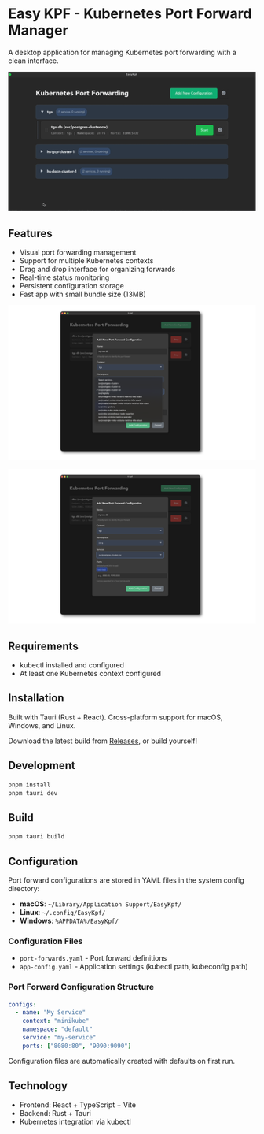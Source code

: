 # Easy KPF - Kubernetes Port Forward Manager

A desktop application for managing Kubernetes port forwarding with a clean interface.

![Main Interface](etc/images/out.gif)

## Features

- Visual port forwarding management
- Support for multiple Kubernetes contexts
- Drag and drop interface for organizing forwards
- Real-time status monitoring
- Persistent configuration storage
- Fast app with small bundle size (13MB)

![Configuration](etc/images/appstore_screenshots/two_1280x800.png)

![Port Forwards](etc/images/appstore_screenshots/three_1280x800.png)

## Requirements

- kubectl installed and configured
- At least one Kubernetes context configured

## Installation

Built with Tauri (Rust + React). Cross-platform support for macOS, Windows, and Linux.

Download the latest build from [Releases](https://github.com/tonisives/easy-kpf/releases), or build yourself!

## Development

```bash
pnpm install
pnpm tauri dev
```

## Build

```bash
pnpm tauri build
```

## Configuration

Port forward configurations are stored in YAML files in the system config directory:

- **macOS**: `~/Library/Application Support/EasyKpf/`
- **Linux**: `~/.config/EasyKpf/`
- **Windows**: `%APPDATA%/EasyKpf/`

### Configuration Files

- `port-forwards.yaml` - Port forward definitions
- `app-config.yaml` - Application settings (kubectl path, kubeconfig path)

### Port Forward Configuration Structure

```yaml
configs:
  - name: "My Service"
    context: "minikube"
    namespace: "default"
    service: "my-service"
    ports: ["8080:80", "9090:9090"]
```

Configuration files are automatically created with defaults on first run.

## Technology

- Frontend: React + TypeScript + Vite
- Backend: Rust + Tauri
- Kubernetes integration via kubectl
